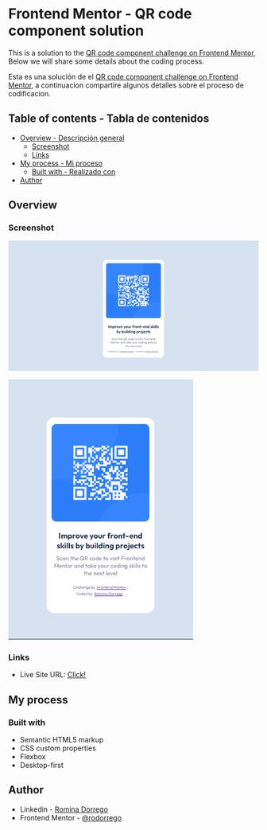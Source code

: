 # Frontend Mentor - QR code component solution

This is a solution to the [QR code component challenge on Frontend Mentor](https://www.frontendmentor.io/challenges/qr-code-component-iux_sIO_H), Below we will share some details about the coding process.

Esta es una solución de el [QR code component challenge on Frontend Mentor](https://www.frontendmentor.io/challenges/qr-code-component-iux_sIO_H), a continuacion compartire algunos detalles sobre el proceso de codificacion.

## Table of contents - Tabla de contenidos

- [Overview - Descripción general](#overview)
  - [Screenshot](#screenshot)
  - [Links](#links)
- [My process - Mi proceso](#my-process)
  - [Built with - Realizado con](#built-with)
- [Author](#author)

## Overview

### Screenshot

![Desktop](image.png)

![Mobile](image-1.png)

### Links

- Live Site URL: [Click!](rodorrego.github.io)

## My process

### Built with

- Semantic HTML5 markup
- CSS custom properties
- Flexbox
- Desktop-first

## Author

- Linkedin - [Romina Dorrego](https://www.linkedin.com/in/rominadorrego/)
- Frontend Mentor - [@rodorrego](https://www.frontendmentor.io/profile/rodorrego)
